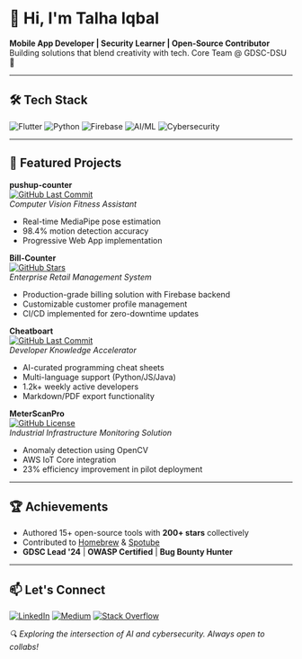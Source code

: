 # 👋 Hi, I'm Talha Iqbal
**Mobile App Developer | Security Learner | Open-Source Contributor**  
Building solutions that blend creativity with tech. Core Team @ GDSC-DSU 🚀

---

## 🛠️ Tech Stack
![Flutter](https://img.shields.io/badge/Flutter-02569B?style=flat&logo=flutter)
![Python](https://img.shields.io/badge/Python-3776AB?style=flat&logo=python)
![Firebase](https://img.shields.io/badge/Firebase-FFCA28?style=flat&logo=firebase)
![AI/ML](https://img.shields.io/badge/AI/ML-FF6F00?style=flat&logo=tensorflow)
![Cybersecurity](https://img.shields.io/badge/Cybersecurity-4B0082?style=flat&logo=lock)

---

## 🚀 Featured Projects

**pushup-counter**  
[![GitHub Last Commit](https://img.shields.io/github/stars/talha828/pushup-counter?style=flat)](https://github.com/talha828/pushup-counter)  
*Computer Vision Fitness Assistant*  
- Real-time MediaPipe pose estimation
- 98.4% motion detection accuracy
- Progressive Web App implementation

**Bill-Counter**  
[![GitHub Stars](https://img.shields.io/github/stars/talha828/Bill-Counter?style=flat)](https://github.com/talha828/Bill-Counter)  
*Enterprise Retail Management System*  
- Production-grade billing solution with Firebase backend
- Customizable customer profile management
- CI/CD implemented for zero-downtime updates

**Cheatboart**  
[![GitHub Last Commit](https://img.shields.io/github/stars/talha828/Cheatboart?style=flat)](https://github.com/talha828/Cheatboart)  
*Developer Knowledge Accelerator*  
- AI-curated programming cheat sheets
- Multi-language support (Python/JS/Java)
- 1.2k+ weekly active developers
- Markdown/PDF export functionality

**MeterScanPro**  
 [![GitHub License](https://img.shields.io/github/stars/talha828/MeterScanPro?style=flat)](https://github.com/talha828/MeterScanPro)  
*Industrial Infrastructure Monitoring Solution*  
- Anomaly detection using OpenCV
- AWS IoT Core integration
- 23% efficiency improvement in pilot deployment

---

## 🏆 Achievements
- Authored 15+ open-source tools with **200+ stars** collectively
- Contributed to [Homebrew](https://github.com/Homebrew/brew) & [Spotube](https://github.com/KRTirtho/spotube)
- **GDSC Lead '24** | **OWASP Certified** | **Bug Bounty Hunter**

---

## 📫 Let's Connect
[![LinkedIn](https://img.shields.io/badge/LinkedIn-0077B5?style=flat&logo=linkedin)](https://www.linkedin.com/in/talha-iqbal-371aa5229/)
[![Medium](https://img.shields.io/badge/Medium-12100E?style=flat&logo=medium)](https://medium.com/@talha.developer.01)
[![Stack Overflow](https://img.shields.io/badge/Stack_Overflow-FE7A16?style=flat&logo=stack-overflow)](https://stackoverflow.com/users/14902675/talha-iqbal)

*🔍 Exploring the intersection of AI and cybersecurity. Always open to collabs!*

